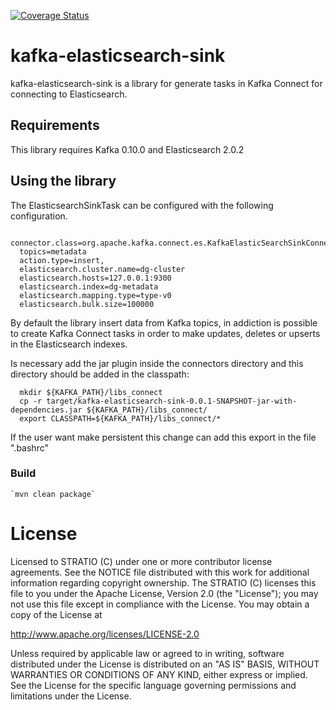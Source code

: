 [![Coverage Status](https://coveralls.io/repos/github/Stratio/kafka-elasticsearch-sink/badge.svg?branch=master)](https://coveralls.io/github/Stratio/kafka-elasticsearch-sink?branch=master)

# kafka-elasticsearch-sink

kafka-elasticsearch-sink is a library for generate tasks in Kafka Connect for connecting to Elasticsearch.

 
## Requirements

This library requires Kafka 0.10.0 and Elasticsearch 2.0.2


## Using the library

The ElasticsearchSinkTask can be configured with the following configuration.

  ```
    connector.class=org.apache.kafka.connect.es.KafkaElasticSearchSinkConnector,
    topics=metadata
    action.type=insert,
    elasticsearch.cluster.name=dg-cluster
    elasticsearch.hosts=127.0.0.1:9300
    elasticsearch.index=dg-metadata
    elasticsearch.mapping.type=type-v0
    elasticsearch.bulk.size=100000
  ```

By default the library insert data from Kafka topics, in addiction is possible to create Kafka Connect tasks in order
 to make updates, deletes or upserts in the Elasticsearch indexes.
 
Is necessary add the jar plugin inside the connectors directory and this directory should be added in the classpath:

```
  mkdir ${KAFKA_PATH}/libs_connect
  cp -r target/kafka-elasticsearch-sink-0.0.1-SNAPSHOT-jar-with-dependencies.jar ${KAFKA_PATH}/libs_connect/
  export CLASSPATH=${KAFKA_PATH}/libs_connect/*
```
  
If the user want make persistent this change can add this export in the file ".bashrc"
 

### Build

    `mvn clean package`


# License #

Licensed to STRATIO (C) under one or more contributor license agreements.
See the NOTICE file distributed with this work for additional information
regarding copyright ownership.  The STRATIO (C) licenses this file
to you under the Apache License, Version 2.0 (the
"License"); you may not use this file except in compliance
with the License.  You may obtain a copy of the License at

  http://www.apache.org/licenses/LICENSE-2.0

Unless required by applicable law or agreed to in writing,
software distributed under the License is distributed on an
"AS IS" BASIS, WITHOUT WARRANTIES OR CONDITIONS OF ANY
KIND, either express or implied.  See the License for the
specific language governing permissions and limitations
under the License.
